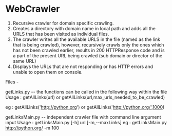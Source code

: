 # WebCrawler

1. Recursive crawler for domain specific crawling.
2. Creates a directory with domain name in local path and adds all the URLS that has been visited as individual files. 
3. The crawler writes all the available URLS in the file (named as the link that is being crawled), however, recursively crawls only the ones which has not been crawled earlier, results in 200 HTTPResponse code and is a part of the present URL being crawled (sub domain or director of the same URL) 
4. Displays the URLs that are not responding or has HTTP errors and unable to open them on console.



Files -

getLinks.py --  the functions can be called in the following way within the file
Usage :   getAllLinks(url) or getAllLinks(url,max_urls_needed_to_be_crawled)

eg : getAllLinks('http://python.org') or getAllLinks('http://python.org/',1000)

getLinksMain.py -- independent crawler file with command line argument input
Usage : getLinksMain.py [-h] url [-m,--maxLinks]
eg : getLinksMain.py http://python.org/ -m 100
